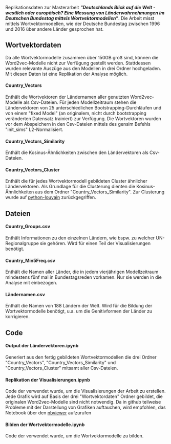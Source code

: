 Replikationsdaten zur Masterarbeit ***"Deutschlands Blick auf die Welt - westlich oder europäisch? Eine Messung von Länderwahrnehmungen im Deutschen Bundestag mittels Wortvektormodellen"***. Die Arbeit misst mittels Wortvektormodellen, wie der Deutsche Bundestag zwischen 1996 und 2016 über andere Länder gesprochen hat.


## Wortvektordaten

Da alle Wortvektormodelle zusammen über 150GB groß sind, können die Word2vec-Modelle nicht zur Verfügung gestellt werden. Stattdessen wurden relevante Auszüge aus den Modellen in drei Ordner hochgeladen. Mit diesen Daten ist eine Replikation der Analyse möglich.

#### Country_Vectors

Enthält die Wortvektoren der Ländernamen aller genutzten Word2vec-Modelle als Csv-Dateien. Für jeden  Modellzeitraum stehen die Ländervektoren von 25 unterschiedlichen Bootstrapping-Durchläufen und von einem "fixed Model" (an originalem, nicht durch bootstrapping veränderten Datensatz trainiert) zur Verfügung. Die Wortvektoren wurden vor dem Abspeichern in den Csv-Dateien mittels des gensim Befehls "init_sims" L2-Normalisiert.

#### Country_Vectors_Similarity

Enthält die Kosinus-Ähnlichkeiten zwischen den Ländervektoren als Csv-Dateien.

#### Country_Vectors_Cluster

Enthält die für jedes Wortvektormodell gebildeten Cluster ähnlicher Ländervektoren. Als Grundlage für die Clusterung dienten die Kosinus-Ähnlichkeiten aus dem Ordner "Country_Vectors_Similarity". Zur Clusterung wurde auf <a href="https://python-louvain.readthedocs.io/en/latest/api.html" target="_blank">python-louvain</a> zurückgegriffen.


## Dateien

#### Country_Groups.csv

Enthält Informationen zu den einzelnen Ländern, wie bspw. zu welcher UN-Regionalgruppe sie gehören. Wird für einen Teil der Visualisierungen benötigt.

#### Country_Min5Freq.csv

Enthält die Namen aller Länder, die in jedem vierjährigen Modellzeitraum mindestens fünf mal in Bundestagsreden vorkamen. Nur sie werden in die Analyse mit einbezogen.

#### Ländernamen.csv

Enthält die Namen von 188 Ländern der Welt. Wird für die Bildung der Wortvektormodelle benötigt, u.a. um die Genitivformen der Länder zu korrigieren.


## Code

#### Output der Ländervektoren.ipynb

Generiert aus den fertig gebildeten Wortvektormodellen die drei Ordner "Country_Vectors", "Country_Vectors_Similarity" und "Country_Vectors_Cluster" mitsamt aller Csv-Dateien.

#### Replikation der Visualisierungen.ipynb

Code der verwendet wurde, um die Visualisierungen der Arbeit zu erstellen. Jede Grafik wird auf Basis der drei "Wortvektordaten" Ordner gebildet, die originalen Word2vec-Modelle sind nicht notwendig. Da in github teilweise Probleme mit der Darstellung von Grafiken auftauchen, wird empfohlen, das Notebook über den <a href="https://nbviewer.jupyter.org/github/tburst/Projekte/blob/master/Masterarbeit/Replikation%20der%20Visualisierungen.ipynb " target="_blank">nbviewer</a> aufzurufen

#### Bilden der Wortvektormodelle.ipynb

Code der verwendet wurde, um die Wortvektormodelle zu bilden.

